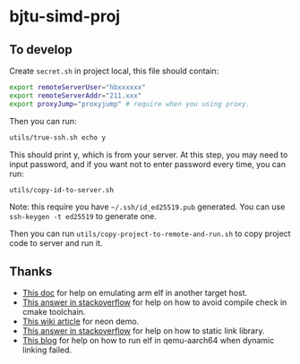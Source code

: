 # bjtu-simd-proj

## To develop

Create `secret.sh` in project local, this file should contain:

```bash
export remoteServerUser="hbxxxxxx"
export remoteServerAddr="211.xxx"
export proxyJump="proxyjump" # require when you using proxy.
```

Then you can run:

```bash
utils/true-ssh.sh echo y
```

This should print y, which is from your server. At this step, you may need to input password, and if you want not to enter password every time, you can run:

```bash
utils/copy-id-to-server.sh
```

Note: this require you have `~/.ssh/id_ed25519.pub` generated. You can use `ssh-keygen -t ed25519` to generate one.

Then you can run `utils/copy-project-to-remote-and-run.sh` to copy project code to server and run it.

## Thanks

* [This doc](https://gist.github.com/luk6xff/9f8d2520530a823944355e59343eadc1) for help on emulating arm elf in another target host.
* [This answer in stackoverflow](https://stackoverflow.com/a/30642130/17924585) for help on how to avoid compile check in cmake toolchain.
* [This wiki article](https://www.armadeus.org/wiki/index.php?title=NEON_HelloWorld) for neon demo.
* [This answer in stackoverflow](https://stackoverflow.com/a/46811527/17924585) for help on how to static link library.
* [This blog](https://ughe.github.io/2018/07/19/qemu-aarch64) for help on how to run elf in qemu-aarch64 when dynamic linking failed.
